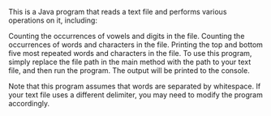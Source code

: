 This is a Java program that reads a text file and performs various operations on it, including:

Counting the occurrences of vowels and digits in the file.
Counting the occurrences of words and characters in the file.
Printing the top and bottom five most repeated words and characters in the file.
To use this program, simply replace the file path in the main method with the path to your text file, and then run the program. The output will be printed to the console.

Note that this program assumes that words are separated by whitespace. If your text file uses a different delimiter, you may need to modify the program accordingly.
